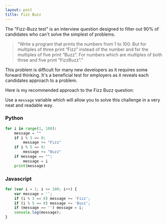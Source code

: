 ```yaml
---
layout: post
title: Fizz Buzz
---
```


The "Fizz-Buzz test" is an interview question designed to filter out 90% of candidates who can't solve the simplest of problems.

> "Write a program that prints the numbers from 1 to 100. But for multiples of three print “Fizz” instead of the number and for the multiples of five print “Buzz”. For numbers which are multiples of both three and five print “FizzBuzz”."

This problem is difficult for many new developers as it requires some forward thinking.
It's a beneficial test for employers as it reveals each candidates approach to a problem.

Here is my recommended approach to the Fizz Buzz question:

Use a `message` variable which will allow you to solve this challenge in a very neat and readable way.

### Python

```python
for i in range(1, 100):
	message = ""
	if i % 3 == 0:
		message += "Fizz"
	if i % 5 == 0:
		message += "Buzz"
	if message == "":
		message = i
	print(message)
```

### Javascript

```javascript
for (var i = 1; i <= 100; i++) {
	var message = '';
	if (i % 3 == 0) message += 'Fizz';
	if (i % 5 == 0) message += 'Buzz';
	if (message == '') message = i;
	console.log(message);
}
```
